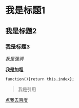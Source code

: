 # 我是标题1
## 我是标题2
### 我是标题3
*我是强调*

**我是加粗**

`function(){return this.index};`

>我是引用

[点我去百度](http://baidu.com)

